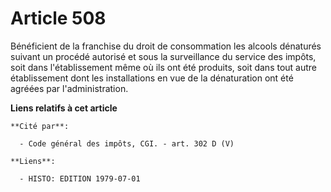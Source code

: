# Article 508

Bénéficient de la franchise du droit de consommation les alcools dénaturés suivant un procédé autorisé et sous la
surveillance du service des impôts, soit dans l'établissement même où ils ont été produits, soit dans tout autre
établissement dont les installations en vue de la dénaturation ont été agréées par l'administration.

**Liens relatifs à cet article**

	**Cité par**:

	  - Code général des impôts, CGI. - art. 302 D (V)

	**Liens**:

	  - HISTO: EDITION 1979-07-01
